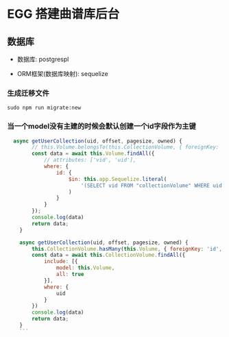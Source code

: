 # EGG 搭建曲谱库后台

## 数据库
* 数据库: postgrespl

* ORM框架(数据库映射): sequelize


### 生成迁移文件

	sudo npm run migrate:new  

### 当一个model没有主建的时候会默认创建一个id字段作为主键

```javascript 
  async getUserCollection(uid, offset, pagesize, owned) {
        // this.Volume.belongsTo(this.CollectionVolume, { foreignKey: 'vid', sourceKey: 'id' });
        const data = await this.Volume.findAll({
            // attributes: ['vid', 'uid'],
            where: {
                id: {
                    $in: this.app.Sequelize.literal(
                        '(SELECT vid FROM "collectionVolume" WHERE uid = ' + uid + ')'
                    )
                }
            }
        });
        console.log(data)
        return data;
    }
```

```javascript 
    async getUserCollection(uid, offset, pagesize, owned) {
        this.CollectionVolume.hasMany(this.Volume, { foreignKey: 'id', sourceKey: 'vid' });
        const data = await this.CollectionVolume.findAll({
            include: [{
                model: this.Volume,
                all: true
            }],
            where: {
                uid
            }
        })
        console.log(data)
        return data;
    }
    ```